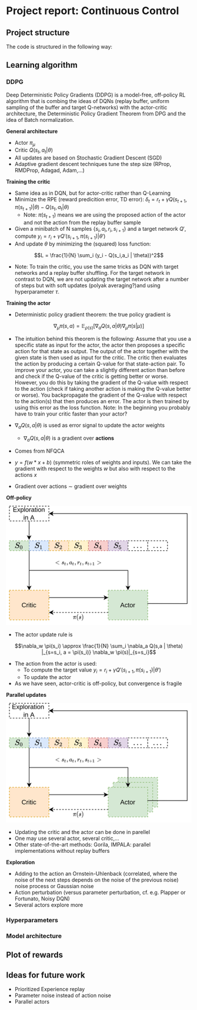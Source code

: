 # Project report:  Continuous Control

## Project structure

The code is structured in the following way:


## Learning algorithm

### DDPG

Deep Deterministic Policy Gradients (DDPG) is a model-free, off-policy RL algorithm that is combing the ideas of DQNs (replay buffer, uniform sampling of the buffer and target Q-networks) with the actor-critic architecture, the Deterministic Policy Gradient Theorem from DPG and the idea of Batch normalization.

**General architecture**


- Actor $\pi_{\mu}$ 
- Critic $Q(s_t, a_t | \theta)$
- All updates are based on Stochastic Gradient Descent (SGD)
- Adaptive gradient descent techniques tune the step size (RProp, RMDProp, Adagad, Adam,...)

**Training the critic**

- Same idea as in DQN, but for actor-critic rather than Q-Learning
- Minimize the RPE (reward predicition error, TD error): $\delta_t = r_t + \gamma Q(s_{t+1}, \pi(s_{t+1}) | \theta) - Q(s_t, a_t | \theta)$
    - Note: $\pi(s_{t+1})$ means we are using the proposed action of the actor and not the action from the replay buffer sample
- Given a minibatch of N samples $\{ s_i, a_i, r_i, s_{i+1}\}$ and a target network $Q'$, compute $y_i = r_i + \gamma Q'(s_{i+1}, \pi(s_{i+1})|\theta')$
- And update $\theta$ by minimizing the (squared) loss function:

$$L = \frac{1}{N} \sum_i (y_i - Q(s_i,a_i | \theta))^2$$

- Note: To train the critic, you use the same tricks as DQN with target networks and a replay buffer shuffling. For the target network in contrast to DQN, we are not updating the target network after a number of steps but with soft updates (polyak averaging?)and using hyperparameter $\tau$.


**Training the actor**

- Deterministic policy gradient theorem: the true policy gradient is

$$\nabla_{\mu} \pi(s,a) = \mathbb{E}_{\rho(s)} [\nabla_a Q(s,a | \theta) \nabla_\mu \pi(s | \mu)]$$

- The intuition behind this theorem is the following: Assume that you use a specific state as input for the actor, the actor then proposes a specific action for that state as output. The output of the actor together with the given state is then used as input for the critic. The critic then evaluates the action by producing a certain Q-value for that state-action pair. To improve your actor, you can take a slightly different action than before and check if the Q-value of the critic is getting better or worse. However, you do this by taking the gradient of the Q-value with respect to the action (check if taking another action is making the Q-value better or worse). You backpropagate the gradient of the Q-value with respect to the action(s) that then produces an error. The actor is then trained by using this error as the loss function. Note: In the beginning you probably have to train your critic faster than your actor?



- $\nabla_a Q(s,a | \theta)$ is used as error signal to update the actor weights
    - $\nabla_a Q(s,a | \theta)$ is a gradient over **actions**
- Comes from NFQCA
- $y = f(w * x + b)$ (symmetric roles of weights and inputs). We can take the gradient with respect to the weights $w$ but also with respect to the actions $x$
- Gradient over actions $\sim$ gradient over weights

**Off-policy**

![Exploration](img/ddpg_exploration_single_actor.png)


- The actor update rule is 

$$\nabla_w \pi(s_i) \approx \frac{1}{N} \sum_i \nabla_a Q(s,a | \theta) |_{s=s_i, a = \pi(s_i)} \nabla_w \pi(s)|_{s=s_i}$$
- The action from the actor is used:
    - To compute the target value $y_i = r_i + \gamma Q'(s_{i+1}, \pi(s_{i+1})| \theta')$
    - To update the actor
- As we have seen, actor-critic is off-policy, but convergence is fragile


**Parallel updates**

![Parallel updates](img/ddpg_exploration_multiple_actors.png)


- Updating the critic and the actor can be done in parellel
- One may use several actor, several critic,...
- Other state-of-the-art methods: Gorila, IMPALA: parallel implementations without replay buffers

**Exploration**

- Adding to the action an Ornstein-Uhlenback (correlated, where the noise of the next steps depends on the noise of the previous noise) noise process or Gaussian noise
- Action perturbation (versus parameter perturbation, cf. e.g. Plapper or Fortunato, Noisy DQN)
- Several actors explore more

### Hyperparameters


### Model architecture



## Plot of rewards


## Ideas for future work

- Prioritized Experience replay
- Parameter noise instead of action noise
- Parallel actors
